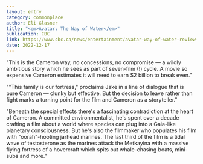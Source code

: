 ```yaml
---
layout: entry
category: commonplace
author: Eli Glasner
title: "<em>Avatar: The Way of Water</em>"
publication: CBC
link: https://www.cbc.ca/news/entertainment/avatar-way-of-water-review-1.6687334?cmp=rss
date: 2022-12-17
---
```


"This is the Cameron way, no concessions, no compromise — a wildly ambitious story which he sees as part of seven-film (!) cycle. A movie so expensive Cameron estimates it will need to earn $2 billion to break even."

""This family is our fortress," proclaims Jake in a line of dialogue that is pure Cameron — clunky but effective. But the decision to leave rather than fight marks a turning point for the film and Cameron as a storyteller."

"Beneath the special effects there's a fascinating contradiction at the heart of Cameron. A committed environmentalist, he's spent over a decade crafting a film about a world where species can plug into a Gaia-like planetary consciousness. But he's also the filmmaker who populates his film with "oorah"-hooting jarhead marines. The last third of the film is a tidal wave of testosterone as the marines attack the Metkayina with a massive flying fortress of a hovercraft which spits out whale-chasing boats, mini-subs and more."
